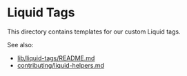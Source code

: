 # Liquid Tags

This directory contains templates for our custom Liquid tags.

See also:

- [lib/liquid-tags/README.md](../../lib/liquid-tags/README.md)
- [contributing/liquid-helpers.md](../../contributing/liquid-helpers.md)

